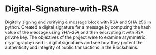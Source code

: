 # Digital-Signature-with-RSA

Digitally signing and verifying a message block with RSA and SHA-256 in python. Created a digital signature for a message by computing the hash value of the message using SHA-256 and then encrypting it with RSA private key. The objectives of the project were to examine asymmetric cryptography used in digital signatures and see how they protect the authenticity and integrity of public transactions in the Blockchains.  
